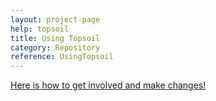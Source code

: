 ```yaml
---
layout: project-page
help: topsoil
title: Using Topsoil
category: Repository
reference: UsingTopsoil
---
```


<a href="https://github.com/CIRDLES/Topsoil/wiki/Onboarding-Document">Here is how to get involved and make changes!</a>